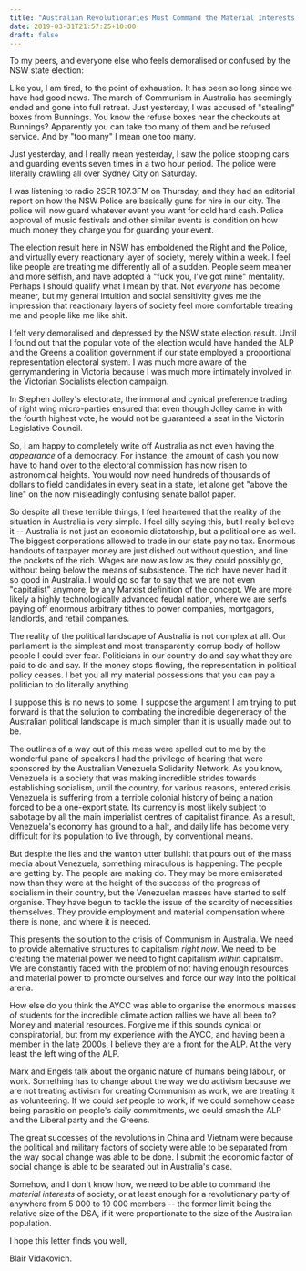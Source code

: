 ```yaml
---
title: "Australian Revolutionaries Must Command the Material Interests of Our Society"
date: 2019-03-31T21:57:25+10:00
draft: false
---
```


To my peers, and everyone else who feels demoralised or confused by the NSW state election:

Like you, I am tired, to the point of exhaustion. It has been so long since we have had good news. The march of Communism in Australia has seemingly ended and gone into full retreat. Just yesterday, I was accused of "stealing" boxes from Bunnings. You know the refuse boxes near the checkouts at Bunnings? Apparently you can take too many of them and be refused service. And by "too many" I mean one too many.

Just yesterday, and I really mean yesterday, I saw the police stopping cars and guarding events seven times in a two hour period. The police were literally crawling all over Sydney City on Saturday.

I was listening to radio 2SER 107.3FM on Thursday, and they had an editorial report on how the NSW Police are basically guns for hire in our city. The police will now guard whatever event you want for cold hard cash. Police approval of music festivals and other similar events is condition on how much money they charge you for guarding your event.

The election result here in NSW has emboldened the Right and the Police, and virtually every reactionary layer of society, merely within a week. I feel like people are treating me differently all of a sudden. People seem meaner and more selfish, and have adopted a "fuck you, I've got mine" mentality. Perhaps I should qualify what I mean by that. Not _everyone_ has become meaner, but my general intuition and social sensitivity gives me the impression that reactionary layers of society feel more comfortable treating me and people like me like shit.

I felt very demoralised and depressed by the NSW state election result. Until I found out that the popular vote of the election would have handed the ALP and the Greens a coalition government if our state employed a proportional representation electoral system. I was much more aware of the gerrymandering in Victoria because I was much more intimately involved in the Victorian Socialists election campaign.

In Stephen Jolley's electorate, the immoral and cynical preference trading of right wing micro-parties ensured that even though Jolley came in with the fourth highest vote, he would not be guaranteed a seat in the Victorin Legislative Council.

So, I am happy to completely write off Australia as not even having the _appearance_ of a democracy. For instance, the amount of cash you now have to hand over to the electoral commission has now risen to astronomical heights. You would now need hundreds of thousands of dollars to field candidates in every seat in a state, let alone get "above the line" on the now misleadingly confusing senate ballot paper.

So despite all these terrible things, I feel heartened that the reality of the situation in Australia is very simple. I feel silly saying this, but I really believe it -- Australia is not just an economic dictatorship, but a political one as well. The biggest corporations allowed to trade in our state pay no tax. Enormous handouts of taxpayer money are just dished out without question, and line the pockets of the rich. Wages are now as low as they could possibly go, without being below the means of subsistence. The rich have never had it so good in Australia. I would go so far to say that we are not even "capitalist" anymore, by any Marxist definition of the concept. We are more likely a highly technologically advanced feudal nation, where we are serfs paying off enormous arbitrary tithes to power companies, mortgagors, landlords, and retail companies.

The reality of the political landscape of Australia is not complex at all. Our parliament is the simplest and most transparently corrup body of hollow people I could ever fear. Politicians in our country do and say what they are paid to do and say. If the money stops flowing, the representation in political policy ceases. I bet you all my material possessions that you can pay a politician to do literally anything.

I suppose this is no news to some. I suppose the argument I am trying to put forward is that the solution to combating the incredible degeneracy of the Australian political landscape is much simpler than it is usually made out to be.

The outlines of a way out of this mess were spelled out to me by the wonderful pane of speakers I had the privilege of hearing that were sponsored by the Australian Venezuela Solidarity Network. As you know, Venezuela is a society that was making incredible strides towards establishing socialism, until the country, for various reasons, entered crisis. Venezuela is suffering from a terrible colonial history of being a nation forced to be a one-export state. Its currency is most likely subject to sabotage by all the main imperialist centres of capitalist finance. As a result, Venezuela's economy has ground to a halt, and daily life has become very difficult for its population to live through, by conventional means.

But despite the lies and the wanton utter bullshit that pours out of the mass media about Venezuela, something miraculous is happening. The people are getting by. The people are making do. They may be more emiserated now than they were at the height of the success of the progress of socialism in their country, but the Venezuelan masses have started to self organise. They have begun to tackle the issue of the scarcity of necessities themselves. They provide employment and material compensation where there is none, and where it is needed.

This presents the solution to the crisis of Communism in Australia. We need to provide alternative structures to capitalism _right now_. We need to be creating the material power we need to fight capitalism _within_ capitalism. We are constantly faced with the problem of not having enough resources and material power to promote ourselves and force our way into the political arena.

How else do you think the AYCC was able to organise the enormous masses of students for the incredible climate action rallies we have all been to? Money and material resources. Forgive me if this sounds cynical or conspiratorial, but from my experience with the AYCC, and having been a member in the late 2000s, I believe they are a front for the ALP. At the very least the left wing of the ALP.

Marx and Engels talk about the organic nature of humans being labour, or work. Something has to change about the way we do activism because we are not treating activism for creating Communism as work, we are treating it as volunteering. If we could _set_ people to work, if we could somehow cease being parasitic on people's daily commitments, we could smash the ALP and the Liberal party and the Greens.

The great successes of the revolutions in China and Vietnam were because the political and military factors of society were able to be separated from the way social change was able to be done. I submit the economic factor of social change is able to be searated out in Australia's case.

Somehow, and I don't know how, we need to be able to command the _material interests_ of society, or at least enough for a revolutionary party of anywhere from 5 000 to 10 000 members -- the former limit being the relative size of the DSA, if it were proportionate to the size of the Australian population.

I hope this letter finds you well,

Blair Vidakovich.
